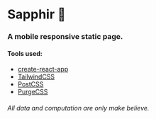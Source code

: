 # Sapphir :large_blue_diamond:

### A mobile responsive static page.

#### Tools used:

- [create-react-app](https://create-react-app.dev/)
- [TailwindCSS](http://tailwindcss.com/)
- [PostCSS](https://postcss.org/)
- [PurgeCSS](https://purgecss.com/)

###### All data and computation are only make believe.
